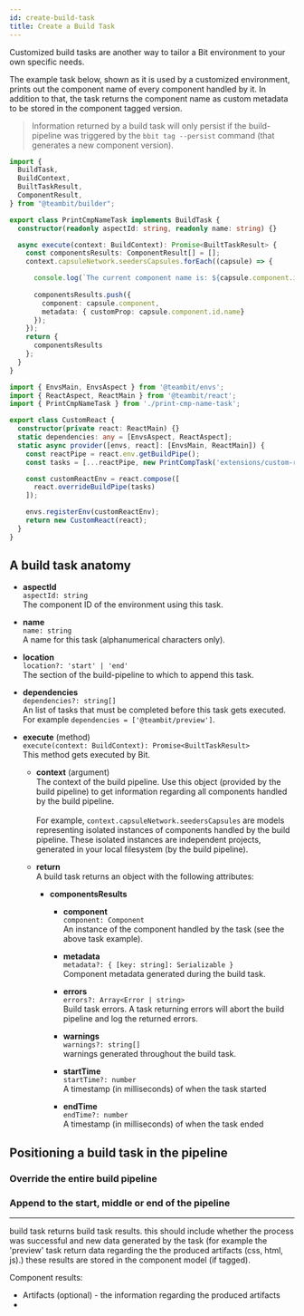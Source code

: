 ```yaml
---
id: create-build-task
title: Create a Build Task
---
```


Customized build tasks are another way to tailor a Bit environment to your own specific needs.

The example task below, shown as it is used by a customized environment, prints out the component name of every component handled by it. In addition to that, the task returns the component name as custom metadata to be stored in the component tagged version.

> Information returned by a build task will only persist if the build-pipeline was triggered by the `bbit tag --persist` command (that generates a new component version).

<!--DOCUSAURUS_CODE_TABS-->
<!--print-cmp-name-task.ts-->
```ts
import {
  BuildTask,
  BuildContext,
  BuiltTaskResult,
  ComponentResult,
} from "@teambit/builder";

export class PrintCmpNameTask implements BuildTask {
  constructor(readonly aspectId: string, readonly name: string) {}

  async execute(context: BuildContext): Promise<BuiltTaskResult> {
    const componentsResults: ComponentResult[] = [];
    context.capsuleNetwork.seedersCapsules.forEach((capsule) => {

      console.log(`The current component name is: ${capsule.component.id.name}`)
  
      componentsResults.push({
        component: capsule.component,
        metadata: { customProp: capsule.component.id.name}
      });
    });
    return {
      componentsResults
    };
  }
}
```

<!--customized-react.extension.ts-->

```ts
import { EnvsMain, EnvsAspect } from '@teambit/envs';
import { ReactAspect, ReactMain } from '@teambit/react';
import { PrintCmpNameTask } from './print-cmp-name-task';

export class CustomReact {
  constructor(private react: ReactMain) {}
  static dependencies: any = [EnvsAspect, ReactAspect];
  static async provider([envs, react]: [EnvsMain, ReactMain]) {
    const reactPipe = react.env.getBuildPipe();
    const tasks = [...reactPipe, new PrintCompTask('extensions/custom-react', 'helloWorldTask')];

    const customReactEnv = react.compose([
      react.overrideBuildPipe(tasks)
    ]);

    envs.registerEnv(customReactEnv);
    return new CustomReact(react);
  }
}
```
<!--END_DOCUSAURUS_CODE_TABS-->

## A build task anatomy
*  __aspectId__ <br />
  `aspectId: string`<br />
  The component ID of the environment using this task.

* __name__ <br />
`name: string` <br />
A name for this task (alphanumerical characters only).

* __location__ <br />
`location?: 'start' | 'end'` <br />
The section of the build-pipeline to which to append this task.
* __dependencies__ <br />
`dependencies?: string[]` <br />
An list of tasks that must be completed before this task gets executed. <br />
For example `dependencies = ['@teambit/preview']`.

* __execute__ (method) <br />
`execute(context: BuildContext): Promise<BuiltTaskResult>` <br />
  This method gets executed by Bit.
  * __context__ (argument) <br />
    The context of the build pipeline. Use this object (provided by the build pipeline) to get information regarding all components handled by the build pipeline. <br /><br />
    For example, `context.capsuleNetwork.seedersCapsules` are models representing isolated instances of components handled by the build pipeline. These isolated instances are independent projects, generated in your local filesystem (by the build pipeline).

  * __return__ <br />
  A build task returns an object with the following attributes:

    * __componentsResults__

      * __component__ <br />
        `component: Component` <br />
        An instance of the component handled by the task (see the above task example).

      * __metadata__ <br />
        `metadata?: { [key: string]: Serializable }` <br />
        Component metadata generated during the build task.
      
      * __errors__ <br />
        `errors?: Array<Error | string>` <br />
        Build task errors. A task returning errors will abort the build pipeline and log the returned errors. 

      * __warnings__ <br />
        `warnings?: string[]` <br />
        warnings generated throughout the build task.

      * __startTime__ <br />
        `startTime?: number` <br />
        A timestamp (in milliseconds) of when the task started
      
      * __endTime__ <br />
        `endTime?: number` <br />
        A timestamp (in milliseconds) of when the task ended
        




## Positioning a build task in the pipeline
### Override the entire build pipeline

### Append to the start, middle or end of the pipeline


---

build task returns build task results. this should include whether the process was successful and new data generated by the task (for example the 'preview' task return data regarding the the produced artifacts (css, html, js).) these results are stored in the component model (if tagged).

Component results:

- Artifacts (optional) - the information regarding the produced artifacts
- 